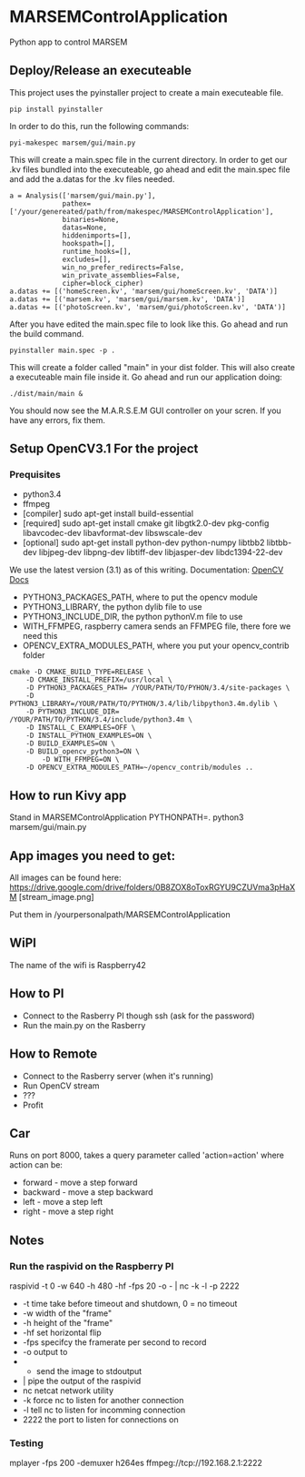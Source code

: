 # MARSEMControlApplication
Python app to control MARSEM

## Deploy/Release an executeable
This project uses the pyinstaller project to create a main executeable file.
```
pip install pyinstaller
```

In order to do this, run the following commands:

```
pyi-makespec marsem/gui/main.py
```
This will create a main.spec file in the current directory. In order to get our .kv files bundled into the executeable, go ahead and edit the main.spec file and add the a.datas for the .kv files needed.
```
a = Analysis(['marsem/gui/main.py'],
             pathex=['/your/genereated/path/from/makespec/MARSEMControlApplication'],
             binaries=None,
             datas=None,
             hiddenimports=[],
             hookspath=[],
             runtime_hooks=[],
             excludes=[],
             win_no_prefer_redirects=False,
             win_private_assemblies=False,
             cipher=block_cipher)
a.datas += [('homeScreen.kv', 'marsem/gui/homeScreen.kv', 'DATA')]
a.datas += [('marsem.kv', 'marsem/gui/marsem.kv', 'DATA')]
a.datas += [('photoScreen.kv', 'marsem/gui/photoScreen.kv', 'DATA')]
```
After you have edited the main.spec file to look like this. Go ahead and run the build command.
```
pyinstaller main.spec -p .
```
This will create a folder called "main" in your dist folder. This will also create a executeable main file inside it.
Go ahead and run our application doing:
```
./dist/main/main &
```
You should now see the M.A.R.S.E.M GUI controller on your scren. If you have any errors, fix them.

## Setup OpenCV3.1 For the project
### Prequisites
- python3.4
- ffmpeg
- [compiler] sudo apt-get install build-essential
- [required] sudo apt-get install cmake git libgtk2.0-dev pkg-config libavcodec-dev libavformat-dev libswscale-dev
- [optional] sudo apt-get install python-dev python-numpy libtbb2 libtbb-dev libjpeg-dev libpng-dev libtiff-dev libjasper-dev libdc1394-22-dev


We use the latest version (3.1) as of this writing.
Documentation: [OpenCV Docs](http://docs.opencv.org/3.0-beta/doc/tutorials/introduction/linux_install/linux_install.html)



- PYTHON3_PACKAGES_PATH, where to put the opencv module
- PYTHON3_LIBRARY, the python dylib file to use
- PYTHON3_INCLUDE_DIR, the python pythonV.m file to use
- WITH_FFMPEG, raspberry camera sends an FFMPEG file, there fore we need this
- OPENCV_EXTRA_MODULES_PATH, where you put your opencv_contrib folder

```
cmake -D CMAKE_BUILD_TYPE=RELEASE \
	-D CMAKE_INSTALL_PREFIX=/usr/local \
	-D PYTHON3_PACKAGES_PATH= /YOUR/PATH/TO/PYHON/3.4/site-packages \
	-D PYTHON3_LIBRARY=/YOUR/PATH/TO/PYTHON/3.4/lib/libpython3.4m.dylib \
	-D PYTHON3_INCLUDE_DIR= /YOUR/PATH/TO/PYTHON/3.4/include/python3.4m \
	-D INSTALL_C_EXAMPLES=OFF \
	-D INSTALL_PYTHON_EXAMPLES=ON \
	-D BUILD_EXAMPLES=ON \
	-D BUILD_opencv_python3=ON \
        -D WITH_FFMPEG=ON \
	-D OPENCV_EXTRA_MODULES_PATH=~/opencv_contrib/modules ..
```

## How to run Kivy app
Stand in MARSEMControlApplication
PYTHONPATH=. python3 marsem/gui/main.py

## App images you need to get:
All images can be found here: https://drive.google.com/drive/folders/0B8ZOX8oToxRGYU9CZUVma3pHaXM
[stream_image.png]

Put them in /yourpersonalpath/MARSEMControlApplication

## WiPI
The name of the wifi is Raspberry42

## How to PI
* Connect to the Rasberry PI though ssh (ask for the password)
* Run the main.py on the Rasberry

## How to Remote
* Connect to the Rasberry server (when it's running)
* Run OpenCV stream
* ???
* Profit


## Car
Runs on port 8000, takes a query parameter called 'action=action' where action can be:
* forward - move a step forward
* backward - move a step backward
* left - move a step left
* right - move a step right

## Notes

### Run the raspivid on the Raspberry PI
raspivid -t 0 -w 640 -h 480 -hf -fps 20 -o - | nc -k -l -p 2222
* -t time take before timeout and shutdown, 0 = no timeout
* -w width of the "frame"
* -h height of the "frame"
* -hf set horizontal flip
* -fps specifcy the framerate per second to record
* -o output to
* - send the image to stdoutput
* | pipe the output of the raspivid
* nc netcat network utility
* -k force nc to listen for another connection
* -l tell nc to listen for incomming connection
* 2222 the port to listen for connections on


### Testing
mplayer -fps 200 -demuxer h264es ffmpeg://tcp://192.168.2.1:2222







